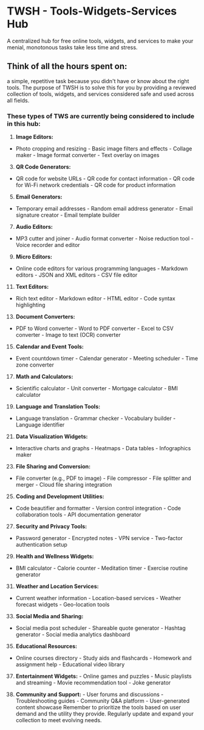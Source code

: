 # TWSH - Tools-Widgets-Services Hub
A centralized hub for free online tools, widgets, and services to make your menial, monotonous tasks take less time and stress.

## Think of all the hours spent on:
a simple, repetitive task because you didn't have or know about the right tools. The purpose of TWSH is to solve this for you by providing a reviewed collection of tools, widgets, and services considered safe and used across all fields.

### These types of TWS are currently being considered to include in this hub:

1. **Image Editors:**
  - Photo cropping and resizing - Basic image filters and effects - Collage maker - Image format converter - Text overlay on images

3. **QR Code Generators:**
  - QR code for website URLs - QR code for contact information - QR code for Wi-Fi network credentials - QR code for product information

5. **Email Generators:**
  - Temporary email addresses - Random email address generator - Email signature creator - Email template builder

7. **Audio Editors:**
  - MP3 cutter and joiner - Audio format converter - Noise reduction tool - Voice recorder and editor

9. **Micro Editors:**
  - Online code editors for various programming languages - Markdown editors - JSON and XML editors - CSV file editor

11. **Text Editors:**
  - Rich text editor - Markdown editor - HTML editor - Code syntax highlighting

13. **Document Converters:**
  - PDF to Word converter - Word to PDF converter - Excel to CSV converter - Image to text (OCR) converter

15. **Calendar and Event Tools:**
  - Event countdown timer - Calendar generator - Meeting scheduler - Time zone converter

17. **Math and Calculators:**
  - Scientific calculator - Unit converter - Mortgage calculator - BMI calculator

19. **Language and Translation Tools:**
  - Language translation - Grammar checker - Vocabulary builder - Language identifier

21. **Data Visualization Widgets:**
  - Interactive charts and graphs - Heatmaps - Data tables - Infographics maker

23. **File Sharing and Conversion:**
  - File converter (e.g., PDF to image) - File compressor - File splitter and merger - Cloud file sharing integration

25. **Coding and Development Utilities:**
  - Code beautifier and formatter - Version control integration - Code collaboration tools - API documentation generator

27. **Security and Privacy Tools:**
  - Password generator - Encrypted notes - VPN service - Two-factor authentication setup

29. **Health and Wellness Widgets:**
  - BMI calculator - Calorie counter - Meditation timer - Exercise routine generator

31. **Weather and Location Services:**
  - Current weather information - Location-based services - Weather forecast widgets - Geo-location tools

33. **Social Media and Sharing:**
  - Social media post scheduler - Shareable quote generator - Hashtag generator - Social media analytics dashboard

35. **Educational Resources:**
  - Online courses directory - Study aids and flashcards - Homework and assignment help - Educational video library

37. **Entertainment Widgets:** - Online games and puzzles - Music playlists and streaming - Movie recommendation tool - Joke generator 

38. **Community and Support:** - User forums and discussions - Troubleshooting guides - Community Q&A platform - User-generated content showcase Remember to prioritize the tools based on user demand and the utility they provide. Regularly update and expand your collection to meet evolving needs.
